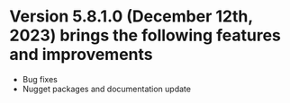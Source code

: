 # Version 5.8.1.0 (December 12th, 2023) brings the following features and improvements

* Bug fixes
* Nugget packages and documentation update
